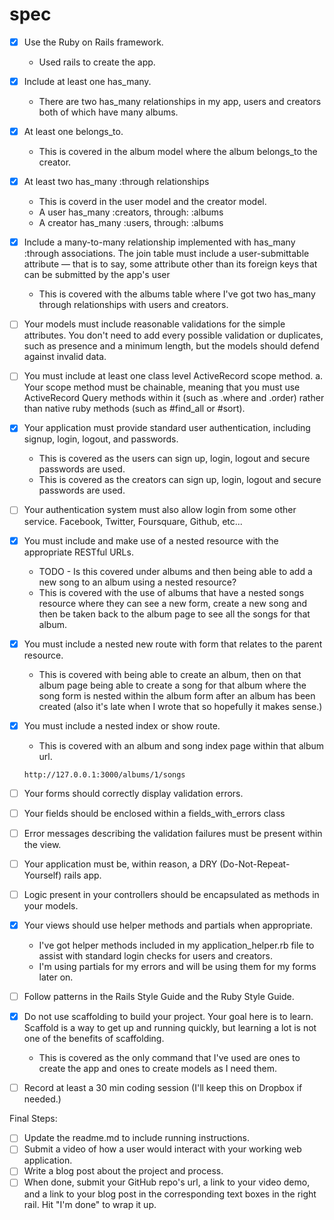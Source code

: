 # spec

- [x] Use the Ruby on Rails framework.
    - Used rails to create the app.

- [x] Include at least one has_many.
    - There are two has_many relationships in my app, users and creators both of which have many albums.

- [x] At least one belongs_to.
    - This is covered in the album model where the album belongs_to the creator.

- [x] At least two has_many :through relationships
    - This is coverd in the user model and the creator model. 
    - A user has_many :creators, through: :albums
    - A creator has_many :users, through: :albums

- [x] Include a many-to-many relationship implemented with has_many :through associations. The join table must include a user-submittable attribute — that is to say, some attribute other than its foreign keys that can be submitted by the app's user
    - This is covered with the albums table where I've got two has_many through relationships with users and creators.

- [ ] Your models must include reasonable validations for the simple attributes. You don't need to add every possible validation or duplicates, such as presence and a minimum length, but the models should defend against invalid data.

- [ ] You must include at least one class level ActiveRecord scope method. a. Your scope method must be chainable, meaning that you must use ActiveRecord Query methods within it (such as .where and .order) rather than native ruby methods (such as #find_all or #sort).

- [x] Your application must provide standard user authentication, including signup, login, logout, and passwords.
    - This is covered as the users can sign up, login, logout and secure passwords are used.
     - This is covered as the creators can sign up, login, logout and secure passwords are used.

- [ ] Your authentication system must also allow login from some other service. Facebook, Twitter, Foursquare, Github, etc...

- [x] You must include and make use of a nested resource with the appropriate RESTful URLs.
    - TODO - Is this covered under albums and then being able to add a new song to an album using a nested resource?
    - This is covered with the use of albums that have a nested songs resource where they can see a new form, create a new song and then be taken back to the album page to see all the songs for that album.


- [x] You must include a nested new route with form that relates to the parent resource.
    - This is covered with being able to create an album, then on that album page being able to create a song for that album where the song form is nested within the album form after an album has been created (also it's late when I wrote that so hopefully it makes sense.)

- [x] You must include a nested index or show route.
    - This is covered with an album and song index page within that album url.
    ```
    http://127.0.0.1:3000/albums/1/songs
    ```

- [ ] Your forms should correctly display validation errors.

- [ ] Your fields should be enclosed within a fields_with_errors class

- [ ] Error messages describing the validation failures must be present within the view.

- [ ] Your application must be, within reason, a DRY (Do-Not-Repeat-Yourself) rails app.

- [ ] Logic present in your controllers should be encapsulated as methods in your models.

- [x] Your views should use helper methods and partials when appropriate.
    - I've got helper methods included in my application_helper.rb file to assist with standard login checks for users and creators.
    - I'm using partials for my errors and will be using them for my forms later on.

- [ ] Follow patterns in the Rails Style Guide and the Ruby Style Guide.


- [x] Do not use scaffolding to build your project. Your goal here is to learn. Scaffold is a way to get up and running quickly, but learning a lot is not one of the benefits of scaffolding.
    - This is covered as the only command that I've used are ones to create the app and ones to create models as I need them.

- [ ] Record at least a 30 min coding session (I'll keep this on Dropbox if needed.)


Final Steps:
- [ ] Update the readme.md to include running instructions.
- [ ] Submit a video of how a user would interact with your working web application.
- [ ] Write a blog post about the project and process.
- [ ] When done, submit your GitHub repo's url, a link to your video demo, and a link to your blog post in the corresponding text boxes in the right rail. Hit "I'm done" to wrap it up.
